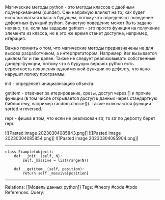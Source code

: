 Магические методы python - это методы классов с двойным подчеркиванием (dunder). Они напрямую влияют на то, как будет использоваться класс в будущем, потому что определяют поведение дефолтных функций python. Зачастую поведение может быть задано неявно, т.е. если мы зададим getitem - это просто функция на получение элемента из класса, но в это же время станет доступна, например, итерация. 

Важно помнить о том, что магические методы предназначены не для вызова разработчиком, а интерпретатором. Например, iter вызывается циклом for и так далее. 
Также не следует реализовывать собственные дандер-функции, потому что в будущих версиях python есть вероятность появления одноименной функции по дефолту, что явно нарушит логику программы. 

init - определяет инициализацию объекта.  

getitem - отвечает за итерирование, срезы, доступ через [] и прочие функции (в том числе открывается доступ к данных через стандартную библиотеку, например random.choice()). Также включаются функции sorted и reversed. 

repr - фишка в том, что если не реализован str, то str по дефолту берет repr.

![[Pasted image 20230304085843.png]]
![[Pasted image 20230304085854.png]]
![[Pasted image 20230304085904.png]]

___
```
class Example(object):
	def __init__(self, N):
		self._massive = list(range(N))

	def __getitem__(self, position):
		return self._massive[position]

```
___
Relations: [[Модель данных python]] 
Tags: #theory #code #todo 
References: 
Query: 